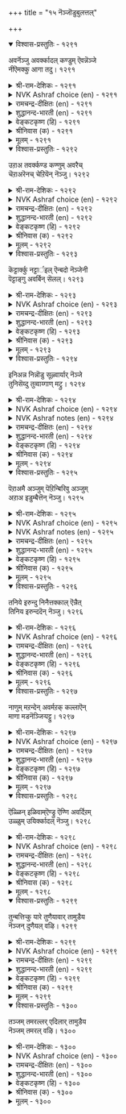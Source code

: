 +++
title = "१५ नॆञ्जॊडुबुलत्तल्"

+++


<details open><summary>विश्वास-प्रस्तुतिः - १२९१</summary>

अवर्नॆञ्जु अवर्क्कादल् कण्डुम् ऎवन्नॆञ्जे  
नीऎमक्कु आगा तदु।       १२९१
</details>

<details><summary>श्री-राम-देशिकः - १२९१</summary>

विस्मृत नः प्रियाधीनं वर्तते तस्य मानसम् ।  
स्थित्वा त्वं मद्धशे चित्त ! न साह्यं कुरुषे मम ॥ १२९१॥
</details>

<details><summary>NVK Ashraf choice (en) - १२९१</summary>

१२९१
My heart! You see his heart and stand by him,
But why don’t you stand by me? *
(W.H. Drew and J. Lazarus)
</details>

<details><summary>रामचन्द्र-दीक्षितः (en) - १२९१</summary>

1291 avarneñcu avarkkātal kaṇṭum evaṉneñcē  
nīemakku ākā tatu.

1291\. O! My heart, though you know that my husband’s heart thinks only o^ himself, how is it you think of him and not of me?  
</details>

<details><summary>शुद्धानन्द-भारती (en) - १२९१</summary>

1\. அவர்நெஞ்சு அவர்க்காதல் கண்டும் எவன்நெஞ்சே  
நீஎமக்கு ஆகா தது.  
You see, his heart is his alone;  
Why not my heart be all my own?        1291  
</details>

<details><summary>वेङ्कटकृष्ण (हि) - १२९१</summary>

1291
उनका दिल उनका रहा, देते उनका साथ ।  
उसे देख भी, हृदय तू, क्यों नहिं मेरे साथ ॥
</details>

<details><summary>श्रीनिवास (क) - १२९१</summary>

1291. ओ हृदयवे, अवर हृदयवु (नन्नन्नु निर्लक्षिसि) अवर इच्छिगनु गुणवागि नडॆयुत्तिरुवुदन्नु तिळिदू नीनु
नन्न सङ्गातियागिरदॆ अवरॆडॆगॆ हारुत्तिरुवॆयेकॆ?

</details>

<details><summary>मूलम् - १२९१</summary>

अवर्नॆञ्जु अवर्क्कादल् कण्डुम् ऎवन्नॆञ्जे  
नीऎमक्कु आगा तदु।       १२९१
</details>

<details open><summary>विश्वास-प्रस्तुतिः - १२९२</summary>

उऱाअ तवर्क्कण्ड कण्णुम् अवरैच्  
चॆऱाअरॆनच् चेऱियॆन् नॆञ्जु।      १२९२
</details>

<details><summary>श्री-राम-देशिकः - १२९२</summary>

कामुको न वृणोत्यस्मानिति ज्ञात्वापि हे मनः ।  
न स कुप्येदिति धिया त्वं प्रयासि तदन्तिकम् ॥ १२९२॥
</details>

<details><summary>NVK Ashraf choice (en) - १२९२</summary>

१२९२
My heart! Having seen his indifference,
Why do you go after him in hope? *
(P.S. Sundaram), (K. Krishnaswamy & Vijaya Ramkumar)
</details>

<details><summary>रामचन्द्र-दीक्षितः (en) - १२९२</summary>

1292 uṟāa tavarkaṇṭa kaṇṇum avaraic  
ceṟāareṉac cēṟieṉ neñcu.

1292\. O! My heart, knowing that he has no thought for you, still you run after him expecting no refusal.  
</details>

<details><summary>शुद्धानन्द-भारती (en) - १२९२</summary>

2\. உறாஅ தவர்கண்ட கண்ணும் அவரைச்  
செறாஅரெனச் சேறிஎன் நெஞ்சு.  
O heart, you see how he slights me  
Yet you clasp him as if friendly.        1292  
</details>

<details><summary>वेङ्कटकृष्ण (हि) - १२९२</summary>

1292
प्रिय को निर्मम देख भी, ‘वे नहिं हो नाराज़’ ।  
यों विचार कर तू चला, रे दिल, उनके पास ॥
</details>

<details><summary>श्रीनिवास (क) - १२९२</summary>

1292. नन्न हृदयवे! अवरु नन्न मेलॆ प्रीति इल्लद कटुकरॆन्दु तिळिदू नीनु अवरु कोपिसलाररॆन्दु
भाविसि अवरन्नु सेरिकॊळ्ळुत्तिद्दिये!

</details>

<details><summary>मूलम् - १२९२</summary>

उऱाअ तवर्क्कण्ड कण्णुम् अवरैच्  
चॆऱाअरॆनच् चेऱियॆन् नॆञ्जु।      १२९२
</details>

<details open><summary>विश्वास-प्रस्तुतिः - १२९३</summary>

कॆट्टार्क्कु नट्टार्इल् ऎन्बदो नॆञ्जेनी  
पॆट्टाङ्गु अवर्बिन् सॆलल्।      १२९३
</details>

<details><summary>श्री-राम-देशिकः - १२९३</summary>

मां विहाय यथेच्छं हि प्रयासि त्वं प्रियं प्रति ।  
न सन्ति मित्राण्यार्तानामिति किं मन्यसे मनः ! ॥ १२९३॥
</details>

<details><summary>NVK Ashraf choice (en) - १२९३</summary>

१२९३
O my heart! Is it because the fallen have no friends
That you madly run after him?
( Shuddhananda Bharatiar), (N.V.K. Ashraf)
</details>

<details><summary>रामचन्द्र-दीक्षितः (en) - १२९३</summary>

1293 keṭṭārkku naṭṭāril eṉpatō neñcēnī  
peṭṭāṅku avarpiṉ celal.

1293\. 0! My heart, you go after him without my permission. Is it because none will befriend those in adversity?  
</details>

<details><summary>शुद्धानन्द-भारती (en) - १२९३</summary>

3\. கெட்டார்க்கு நட்டார்இல் என்பதோ நெஞ்சேநீ  
பெட்டாங்கு அவர்பின் செலல்.  
You follow him at will. Is it  
"The fallen have no friends" my heart?        1293  
</details>

<details><summary>वेङ्कटकृष्ण (हि) - १२९३</summary>

1293
रे दिल, जो हैं कष्ट में, उनके हैं नहिं इष्ट ।  
सो क्या उनका पिछलगा, बना यथा निज इष्ट ॥
</details>

<details><summary>श्रीनिवास (क) - १२९३</summary>

1293. हृदयवे! नीनु इच्छिसिद रीतियल्लिये अवर हिन्द होगलॆळसुवुदु "कॆट्टवङ्गॆ कॆळॆयिल्ल" ऎम्ब
भावनॆयिन्दले अल्लवॆ?

</details>

<details><summary>मूलम् - १२९३</summary>

कॆट्टार्क्कु नट्टार्इल् ऎन्बदो नॆञ्जेनी  
पॆट्टाङ्गु अवर्बिन् सॆलल्।      १२९३
</details>

<details open><summary>विश्वास-प्रस्तुतिः - १२९४</summary>

इनिअन्न निन्नॊडु सूऴ्वार्यार् नॆञ्जे  
तुनिसॆय्दु तुव्वाय्गाण् मट्रु।       १२९४
</details>

<details><summary>श्री-राम-देशिकः - १२९४</summary>

विप्रलम्भमकृत्वैव तेन भोगं तु वाञ्छसि ।  
चित्त ! को वा त्वया सार्ध विचारं कर्तुमीहते ॥ १२९४॥
</details>

<details><summary>NVK Ashraf choice (en) - १२९४</summary>

१२९४
Who will consult you hereafter, my heart,
Having failed to sulk before yielding? *
(M.S. Poornalingam Pillai), (P.S. Sundaram)
</details>

<details><summary>NVK Ashraf notes (en) - १२९४</summary>

१२९४. Compare with १२८४. "My friend, I went all set to quarrel, but my heart forgot and clasped him" - (P.S. Sundaram)
</details>

<details><summary>रामचन्द्र-दीक्षितः (en) - १२९४</summary>

1294 iṉiaṉṉa niṉṉoṭu cūḻvāryār neñcē  
tuṉiceytu tuvvāykāṇ maṟṟu.

1294\. O! My heart, if you see him, you do not resent his faults. Who can consult you for advice?  
</details>

<details><summary>शुद्धानन्द-भारती (en) - १२९४</summary>

4\. இனிஅன்ன நின்னோடு சூழ்வார்யார் நெஞ்சே  
துனிசெய்து துவ்வாய்காண் மற்று.  
You won't sulk first and then submit  
Who will then consult you, my heart?        1294  
</details>

<details><summary>वेङ्कटकृष्ण (हि) - १२९४</summary>

1294
रे दिल तू तो रूठ कर, बाद न ले सुख-स्वाद ।  
तुझसे कौन करे अभी, तत्सम्बन्धी बात ॥
</details>

<details><summary>श्रीनिवास (क) - १२९४</summary>

1294. हृदयवे! प्रियतमनॊडनॆ नीनु मॊदलु मुनिसिकॊण्डु आ नन्तरवे सुखवुण्णलॆळसिदॆ; इन्नु मुन्दॆ
अन्थ सन्निवेशगळल्लि निन्नॊडनॆ समालोचिसुववरु यारु?

</details>

<details><summary>मूलम् - १२९४</summary>

इनिअन्न निन्नॊडु सूऴ्वार्यार् नॆञ्जे  
तुनिसॆय्दु तुव्वाय्गाण् मट्रु।       १२९४
</details>

<details open><summary>विश्वास-प्रस्तुतिः - १२९५</summary>

पॆऱाअमै अञ्जुम् पॆऱिन्बिरिवु अञ्जुम्  
अऱाअ इडुम्बैत्तॆन् नॆञ्जु।       १२९५
</details>

<details><summary>श्री-राम-देशिकः - १२९५</summary>

अप्राप्ते नायके तस्य प्राप्त्यर्थ, प्राप्त्यनन्तरम् ।  
वियोगभीत्या चेत्येवं सर्वदा खिद्यते मनः ॥ १२९५॥
</details>

<details><summary>NVK Ashraf choice (en) - १२९५</summary>

१२९५
Anxious of not getting, and of losing when got,
Either way my heart is always anxious.
(N.V.K. Ashraf), (P.S. Sundaram)
</details>

<details><summary>NVK Ashraf notes (en) - १२९५</summary>

१२९५. Compare with ११७९. "Sleepless when he is not here, sleepless when he is, either way my eyes never rest" - (P.S. Sundaram)
</details>

<details><summary>रामचन्द्र-दीक्षितः (en) - १२९५</summary>

1295 peṟāamai añcum peṟiṉpirivu añcum  
aṟāa iṭumpaittueṉ neñcu.

1295\. My mind can have only endless anxiety; for I fear both when he is with me and also without me.  
</details>

<details><summary>शुद्धानन्द-भारती (en) - १२९५</summary>

5\. பெறாஅமை அஞ்சும் பெறின்பிரிவு அஞ்சும்  
அறாஅ இடும்பைத்தென் நெஞ்சு.  
Frets to gain and fears loss in gain  
O my heart suffers ceaseless pain.        1295  
</details>

<details><summary>वेङ्कटकृष्ण (हि) - १२९५</summary>

1295
न मिल तो भय, या मिले, तो भेतव्य वियोग ।  
मेरा दिल है चिर दुखी, वियोग या संयोग ॥
</details>

<details><summary>श्रीनिवास (क) - १२९५</summary>

1295. इनियनन्नु पडॆयदिरुवाग, आ स्थितियन्नु नॆनॆदु अञ्जुत्तदॆ; पडॆदाग, अगलिकॆयन्नु नॆनॆदु अञ्जुत्तदॆ.
(ई रीति) नन्न हृदयवु तीरद दुःखक्कॆ भागियागिदॆ.

</details>

<details><summary>मूलम् - १२९५</summary>

पॆऱाअमै अञ्जुम् पॆऱिन्बिरिवु अञ्जुम्  
अऱाअ इडुम्बैत्तॆन् नॆञ्जु।       १२९५
</details>

<details open><summary>विश्वास-प्रस्तुतिः - १२९६</summary>

तनिये इरुन्दु निनैत्तक्काल् ऎन्नैत्  
तिनिय इरुन्ददॆन् नॆञ्जु।       १२९६
</details>

<details><summary>श्री-राम-देशिकः - १२९६</summary>

वियुक्तप्रियदोषाणां स्मरणावसरे सति ।  
मां भक्षयति किं चित्तमितीव व्यसनं मम ॥ १२९६॥
</details>

<details><summary>NVK Ashraf choice (en) - १२९६</summary>

१२९६
If my heart stays with me here,
It is to devour me when I am musing alone. *
(P.S. Sundaram), (V.V.S. Aiyar)
</details>

<details><summary>रामचन्द्र-दीक्षितः (en) - १२९६</summary>

1296 taṉiyē iruntu niṉaittakkāl eṉṉait  
tiṉiya iruntatueṉ neñcu.

1296\. My heart eats me up when I think of him in my loneliness.  
</details>

<details><summary>शुद्धानन्द-भारती (en) - १२९६</summary>

6\. தனியே இருந்து நினைத்தக்கால் என்னைத்  
தினிய இருந்ததுஎன் நெஞ்சு.  
My itching mind eats me anon  
As I muse on him all alone.        1296  
</details>

<details><summary>वेङ्कटकृष्ण (हि) - १२९६</summary>

1296
विरह दशा में अलग रह, जब करती थी याद ।  
मानों मेरा दिल मुझे, खाता था रह साथ ॥
</details>

<details><summary>श्रीनिवास (क) - १२९६</summary>

1296. प्रियतमनिन्द दूरवागि ऒभ्भळे इद्दु, अवर कठिण मनस्सन्नु नॆनॆयुत्तिरुवागलॆल्ल, दुःखवुक्कि बन्दु
नन्न हृदयवु नन्नन्ने तिन्नुव हागॆ इत्तु!

</details>

<details><summary>मूलम् - १२९६</summary>

तनिये इरुन्दु निनैत्तक्काल् ऎन्नैत्  
तिनिय इरुन्ददॆन् नॆञ्जु।       १२९६
</details>

<details open><summary>विश्वास-प्रस्तुतिः - १२९७</summary>

नाणुम् मऱन्देन् अवर्मऱक् कल्लाऎन्  
माणा मडनॆञ्जिऱ्पट्टु।       १२९७
</details>

<details><summary>श्री-राम-देशिकः - १२९७</summary>

विस्मर्तु कामुको येन मनसा नैव शक्यते ।  
तादृङ्मूढमनोयोगात् लज्जां विस्मृतवत्यहम् ॥ १२९७॥
</details>

<details><summary>NVK Ashraf choice (en) - १२९७</summary>

१२९७
Even modesty I have forgotten,
Due to my meek and foolish heart unable to forget him. *
(W.H. Drew and J. Lazarus), (P.S. Sundaram)
</details>

<details><summary>रामचन्द्र-दीक्षितः (en) - १२९७</summary>

1297 nāṇum maṟantēṉ avarmaṟak kallāeṉ  
māṇā maṭaneñcil paṭṭu.

1297\. With my foolish heart remembering him who has forgotten me, I have forgotten even my sense of shame.  
</details>

<details><summary>शुद्धानन्द-भारती (en) - १२९७</summary>

7\. நாணும் மறந்தேன் அவர்மறக் கல்லாஎன்  
மாணா மடநெஞ்சிற் பட்டு.  
forget shame but not his thought  
In mean foolish mind I'm caught.        1297  
</details>

<details><summary>वेङ्कटकृष्ण (हि) - १२९७</summary>

1297
मूढ हृदय बहुमति रहित, नहीं भूलता नाथ ।  
मैं भूली निज लाज भी, पड़ कर इसके साथ ॥
</details>

<details><summary>श्रीनिवास (क) - १२९७</summary>

1297. इनियनन्नु मरॆयलारद नन्न मानगॆट्ट मूर्ख मनस्सिन हिडितक्कॆ सिक्किकॊण्डु हॆण्तनद नाचिकॆयन्नु मरॆतिद्देनॆ.

</details>

<details><summary>मूलम् - १२९७</summary>

नाणुम् मऱन्देन् अवर्मऱक् कल्लाऎन्  
माणा मडनॆञ्जिऱ्पट्टु।       १२९७
</details>

<details open><summary>विश्वास-प्रस्तुतिः - १२९८</summary>

ऎळ्ळिन् इळिवाम्ऎण्ड्रु ऎण्णि अवर्दिऱम्  
उळ्ळुम् उयिर्क्कादल् नॆञ्जु।       १२९८
</details>

<details><summary>श्री-राम-देशिकः - १२९८</summary>

अप्रीतनायकोपेक्षा न युक्तेति विचिन्त्य तु ।  
जीवनाशायुतं चित्तं सदा ध्यायति तद्गुणान् ॥ १२९८॥
</details>

<details><summary>NVK Ashraf choice (en) - १२९८</summary>

१२९८
My dear loving heart decrees, my lord is not to be shamed
And thus hails only his glory. *
(K.R. Srinivasa Iyengar), ( Shuddhananda Bharatiar)
</details>

<details><summary>रामचन्द्र-दीक्षितः (en) - १२९८</summary>

1298 eḷḷiṉ iḷivāmeṉṟu eṇṇi avartiṟam  
uḷḷum uyirkkātal neñcu.

1298\. My heart that loves life and views it ignoble to blame and to deny access to him, ever thinks of his success.  
</details>

<details><summary>शुद्धानन्द-भारती (en) - १२९८</summary>

8\. எள்ளின் இளிவாம்என்று எண்ணி அவர்திறம்  
உள்ளும் உயிர்க்காதல் நெஞ்சு.  
My heart living in love of him  
Hails his glory ignoring blame.        1298  
</details>

<details><summary>वेङ्कटकृष्ण (हि) - १२९८</summary>

1298
नाथ-उपेक्षा निंद्य है, यों करके सुविचार ।  
करता उनका गुण-स्मरण, यह दिल जीवन-प्यार ॥
</details>

<details><summary>श्रीनिवास (क) - १२९८</summary>

1298. जीवद मेलॆ प्रीतियिट्ट नन्न हृदयवु, अगलिद इनियनन्नु निन्दिसिदरॆ परिहारवागुवुदॆन्दु बगॆदु, अवन
उन्नत गुणगळन्ने नॆनॆयुत्तिरुवुदु.

</details>

<details><summary>मूलम् - १२९८</summary>

ऎळ्ळिन् इळिवाम्ऎण्ड्रु ऎण्णि अवर्दिऱम्  
उळ्ळुम् उयिर्क्कादल् नॆञ्जु।       १२९८
</details>

<details open><summary>विश्वास-प्रस्तुतिः - १२९९</summary>

तुन्बत्तिऱ्कु यारे तुणैयावार् तामुडैय  
नॆञ्जन् दुणैयल् वऴि।       १२९९
</details>

<details><summary>श्री-राम-देशिकः - १२९९</summary>

स्वस्य दुःखे समायाते स्वाधीनं स्वीयमानसम् ।  
स्वस्मै साह्यं न कुर्याच्चेत् के वान्ये साह्यकारिणः ॥ १२९९॥
</details>

<details><summary>NVK Ashraf choice (en) - १२९९</summary>

१२९९
Who will help one in distress,
When one’s own heart refuses to help? *
(W.H. Drew and J. Lazarus)
</details>

<details><summary>रामचन्द्र-दीक्षितः (en) - १२९९</summary>

1299 tuṉpattiṟku yārē tuṇaiyāvār tāmuṭaiya  
neñcam tuṇaiyal vaḻi.

1299\. Who will be a friend in misery but one’s own heart?  
</details>

<details><summary>शुद्धानन्द-भारती (en) - १२९९</summary>

9\. துன்பத்திற்கு யாரே துணையாவார் தாமுடைய  
நெஞ்சம் துணையல் வழி.  
Who support a man in grief  
If lover's heart denies relief?        1299  
</details>

<details><summary>वेङ्कटकृष्ण (हि) - १२९९</summary>

1299
संकट होने पर मदद, कौन करेगा हाय ।  
जब कि निजी दिल आपना, करता नहीं सहाय ॥
</details>

<details><summary>श्रीनिवास (क) - १२९९</summary>

1299. दुःखद समयदल्लि तम्मल्लिरुव मनस्से जतॆयागिरद पक्षदल्लि बेरॆ यारु जतॆयागबल्लरु?

</details>

<details><summary>मूलम् - १२९९</summary>

तुन्बत्तिऱ्कु यारे तुणैयावार् तामुडैय  
नॆञ्जन् दुणैयल् वऴि।       १२९९
</details>

<details open><summary>विश्वास-प्रस्तुतिः - १३००</summary>

तञ्जम् तमरल्लर् एदिलार् तामुडैय  
नॆञ्जम् तमरल् वऴि।       १३००
</details>

<details><summary>श्री-राम-देशिकः - १३००</summary>

स्वशस्थं स्वीयचित्तं बन्धुतां चेन्न पालयेत् ।  
बन्धत्वपालनाभावो ह्यन्येषां युज्यते किल ॥ १३००॥
</details>

<details><summary>NVK Ashraf choice (en) - १३००</summary>

१३००
When one's own heart behaves like a stranger,
Why talk of strangers?
(P.S. Sundaram)
</details>

<details><summary>रामचन्द्र-दीक्षितः (en) - १३००</summary>

1300 tañcam tamarallar ētilār tāmuṭaiya  
neñcam tamaral vaḻi. tiṟaṉ kāṭṭuka

1300\. If one’s own heart turns against one, how can one expect anything but hostility from others?  
</details>

<details><summary>शुद्धानन्द-भारती (en) - १३००</summary>

10\. தஞ்சம் தமரல்லர் ஏதிலார் தாமுடைய  
நெஞ்சம் தமரல் வழி.  
Why wonder if strangers disown  
When one's own heart is not his own?        1300  
</details>

<details><summary>वेङ्कटकृष्ण (हि) - १३००</summary>

1300
बन्धु बनें नहिं अन्य जन, है यह सहज, विचार ।  
जब अपना दिल ही नहीं, बनता नातेदार ॥
</details>

<details><summary>श्रीनिवास (क) - १३००</summary>

1300. तम्मल्लिरुव मनस्से नॆण्टनागि ऒदगद पक्षदल्लि, इतररु तम्मवरागदिरुवुदरल्लि आश्चर्यवेनिदॆ!
</details>

<details><summary>मूलम् - १३००</summary>

तञ्जम् तमरल्लर् एदिलार् तामुडैय  
नॆञ्जम् तमरल् वऴि।       १३००
</details>
